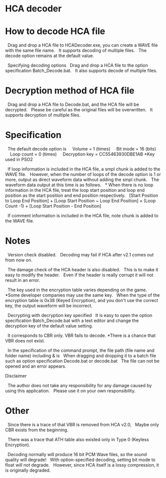# HCA decoder

# How to decode HCA file

  Drag and drop a HCA file to HCADecoder.exe, you can create a WAVE file with the same file name.
  It supports decoding of multiple files.
  The decode option remains at the default value.

  Specifying decoding options
  Drag and drop a HCA file to the option specification Batch_Decode.bat.
  It also supports decode of multiple files.


# Decryption method of HCA file

  Drag and drop a HCA file to Decode.bat, and the HCA file will be decrypted.
  Please be careful as the original files will be overwritten.
  It supports decryption of multiple files.


# Specification

  The default decode option is
    Volume = 1 (times)
    Bit mode = 16 (bits)
    Loop count = 0 (times)
    Decryption key = CC55463930DBE1AB *Key used in PSO2

  If loop information is included in the HCA file, a smpl chunk is added to the WAVE file.
  However, when the number of loops of the decode option is 1 or more, output as direct waveform data without adding the smpl chunk.
  The waveform data output at this time is as follows.
  * When there is no loop information in the HCA file, treat the loop start position and loop end position as the start position and end position respectively.
  [Start Position to Loop End Position] + [Loop Start Position ~ Loop End Position] × (Loop Count -1) + [Loop Start Position - End Position]

  If comment information is included in the HCA file, note chunk is added to the WAVE file.


# Notes

  Version check disabled.
  Decoding may fail if HCA after v2.1 comes out from now on.

  The damage check of the HCA header is also disabled.
  This is to make it easy to modify the header.
  Even if the header is really corrupt it will not result in an error.

  The key used in the encryption table varies depending on the game. *Some developer companies may use the same key.
  When the type of the encryption table is 0x38 (Keyed Encryption), and you don't use the correct key, the output waveform will be incorrect.

  Decrypting with decryption key specified
  It is easy to open the option specification Batch_Decode.bat with a text editor and change the decryption key of the default value setting.

  It corresponds to CBR only. VBR fails to decode. *There is a chance that VBR does not exist.

  In the specification of the command prompt, the file path (file name and folder name) including & is
  When dragging and dropping it to a batch file such as option specification Decode.bat or decode.bat
  The file can not be opened and an error appears.


Disclaimer

  The author does not take any responsibility for any damage caused by using this application.
  Please use it on your own responsibility.


# Other

  Since there is a trace of that VBR is removed from HCA v2.0,
  Maybe only CBR exists from the beginning.

  There was a trace that ATH table also existed only in Type 0 (Keyless Encryption).

  Decoding normally will produce 16 bit PCM Wave files, so the sound quality will degrade!
  With option-specified decoding, setting bit mode to float will not degrade.
  However, since HCA itself is a lossy compression, it is originally degraded.
